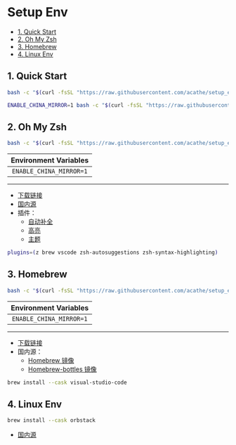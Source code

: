 # Setup Env

- [1. Quick Start](#1-quick-start)
- [2. Oh My Zsh](#2-oh-my-zsh)
- [3. Homebrew](#3-homebrew)
- [4. Linux Env](#4-linux-env)

## 1. Quick Start

```bash
bash -c "$(curl -fsSL "https://raw.githubusercontent.com/acathe/setup_env/macos/master/setup.sh")"
```

```bash
ENABLE_CHINA_MIRROR=1 bash -c "$(curl -fsSL "https://raw.githubusercontent.com/acathe/setup_env/macos/master/setup.sh")"
```

## 2. Oh My Zsh

```bash
bash -c "$(curl -fsSL "https://raw.githubusercontent.com/acathe/setup_env/macos/master/tool/omz.sh")"
```

| Environment Variables |
| :-: |
| `ENABLE_CHINA_MIRROR=1` |

---

- [下载链接](https://ohmyz.sh/#install)
- [国内源](https://mirrors.tuna.tsinghua.edu.cn/help/ohmyzsh.git/#%E5%88%87%E6%8D%A2%E5%B7%B2%E6%9C%89%20ohmyzsh%20%E8%87%B3%E9%95%9C%E5%83%8F%E6%BA%90)
- 插件：
  - [自动补全](https://github.com/zsh-users/zsh-autosuggestions/blob/master/INSTALL.md#oh-my-zsh)
  - [高亮](https://github.com/zsh-users/zsh-syntax-highlighting/blob/master/INSTALL.md/#Oh-my-zsh)
  - [主题](https://github.com/romkatv/powerlevel10k#getting-started)

```bash
plugins=(z brew vscode zsh-autosuggestions zsh-syntax-highlighting)
```

## 3. Homebrew

```bash
bash -c "$(curl -fsSL "https://raw.githubusercontent.com/acathe/setup_env/macos/master/tool/homebrew.sh")"
```

| Environment Variables |
| :-: |
| `ENABLE_CHINA_MIRROR=1` |

---

- [下载链接](https://brew.sh/zh-cn/)
- 国内源：
  - [Homebrew 镜像](https://mirrors.tuna.tsinghua.edu.cn/help/homebrew/)
  - [Homebrew-bottles 镜像](https://mirrors.tuna.tsinghua.edu.cn/help/homebrew-bottles/)

```bash
brew install --cask visual-studio-code
```

## 4. Linux Env

```bash
brew install --cask orbstack
```

- [国内源](https://dockerproxy.com)
